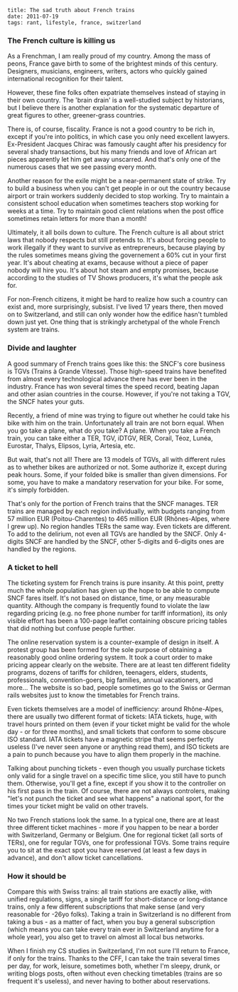     title: The sad truth about French trains
    date: 2011-07-19
    tags: rant, lifestyle, france, switzerland

### The French culture is killing us

As a Frenchman, I am really proud of my country. Among the mass of peons,
France gave birth to some of the brightest minds of this century. Designers,
musicians, engineers, writers, actors who quickly gained international
recognition for their talent.

However, these fine folks often expatriate themselves instead of staying
in their own country. The 'brain drain' is a well-studied subject by historians,
but I believe there is another explanation for the systematic departure of
great figures to other, greener-grass countries.

There is, of course, fiscality. France is not a good country to be rich in,
except if you're into politics, in which case you only need excellent
lawyers. Ex-President Jacques Chirac was famously caught after his presidency for
several shady transactions, but his many friends and love of African art pieces
apparently let him get away unscarred. And that's only one of the numerous cases
that we see passing every month.

Another reason for the exile might be a near-permanent state of strike. Try to
build a business when you can't get people in or out the country because airport
or train workers suddenly decided to stop working. Try to maintain a consistent
school education when sometimes teachers stop working for weeks at a time. Try
to maintain good client relations when the post office sometimes retain letters
for more than a month!

Ultimately, it all boils down to culture. The French culture is all about strict
laws that nobody respects but still pretends to. It's about forcing people to work
illegally if they want to survive as entrepreneurs, because playing by the rules
sometimes means giving the governement a 60% cut in your first year. It's about
cheating at exams, because without a piece of paper nobody will hire you. It's
about hot steam and empty promises, because according to the studies of TV Shows
producers, it's what the people ask for.

For non-French citizens, it might be hard to realize how such a country can exist
and, more surprisingly, subsist. I've lived 17 years there, then moved on to Switzerland,
and still can only wonder how the edifice hasn't tumbled down just yet. One thing
that is strikingly archetypal of the whole French system are trains.

### Divide and laughter

A good summary of French trains goes like this: the SNCF's core business is TGVs (Trains
à Grande Vitesse). Those high-speed trains have benefited from almost every technological
advance there has ever been in the industry. France has won several times the speed record,
beating Japan and other asian countries in the course. However, if you're not taking
a TGV, the SNCF hates your guts.

Recently, a friend of mine was trying to figure out whether he could take his bike
with him on the train. Unfortunately all train are not born equal. When you go take
a plane, what do you take? A plane. When you take a French train, you can take either
a TER, TGV, iDTGV, RER, Corail, Téoz, Lunéa, Eurostar, Thalys, Elipsos, Lyria, Artesia, etc.

But wait, that's not all! There are 13 models of TGVs, all with different rules as to
whether bikes are authorized or not. Some authorize it, except during peak hours. Some, if
your folded bike is smaller than given dimensions. For some, you have to make a mandatory
reservation for your bike. For some, it's simply forbidden.

That's only for the portion of French trains that the SNCF manages. TER trains are managed
by each region individually, with budgets ranging from 57 million EUR (Poitou-Charentes)
to 465 million EUR (Rhônes-Alpes, where I grew up). No region handles TERs the same way.
Even tickets are different. To add to the delirium, not even all TGVs are handled by the
SNCF. Only 4-digits SNCF are handled by the SNCF, other 5-digits and 6-digits ones are
handled by the regions.

### A ticket to hell

The ticketing system for French trains is pure insanity. At this point, pretty much
the whole population has given up the hope to be able to compute SNCF fares itself. It's not
based on distance, time, or any measurable quantity. Although the company is frequently
found to violate the law regarding pricing (e.g. no free phone number for tariff information),
its only visible effort has been a 100-page leaflet containing obscure pricing tables that did
nothing but confuse people further.

The online reservation system is a counter-example of design in itself. A protest group has
been formed for the sole purpose of obtaining a reasonably good online ordering system. It
took a court order to make pricing appear clearly on the website. There are at least ten different
fidelity programs, dozens of tariffs for children, teenagers, elders, students, professionals,
convention-goers, big families, annual vacationers, and more... The website is so bad, people
sometimes go to the Swiss or German rails websites just to know the timetables for French trains.

Even tickets themselves are a model of inefficiency: around Rhône-Alpes, there are usually
two different format of tickets: IATA tickets, huge, with travel hours printed on them (even
if your ticket might be valid for the whole day - or for three months), and small tickets
that conform to some obscure ISO standard. IATA tickets have a magnetic stripe that seems
perfectly useless (I've never seen anyone or anything read them), and ISO tickets are a pain
to punch because you have to align them properly in the machine.

Talking about punching tickets - even though you usually purchase tickets only valid for a
single travel on a specific time slice, you still have to punch them. Otherwise, you'll get
a fine, except if you show it to the controller on his first pass in the train. Of course,
there are not always controlers, making "let's not punch the ticket and see what happens"
 a national sport, for the times your ticket might be valid on other travels.

No two French stations look the same. In a typical one, there are at least three different
ticket machines - more if you happen to be near a border with Switzerland, Germany or Belgium.
One for regional ticket (all sorts of TERs), one for regular TGVs, one for professional TGVs.
Some trains require you to sit at the exact spot you have reserved (at least a few days
in advance), and don't allow ticket cancellations.

### How it should be

Compare this with Swiss trains: all train stations are exactly alike, with unified regulations,
signs, a single tariff for short-distance or long-distance trains, only a few different
subscriptions that make sense (and very reasonable for -26yo folks). Taking a train in Switzerland
is no different from taking a bus - as a matter of fact, when you buy a general subscription
(which means you can take every train ever in Switzerland anytime for a whole year), you also
get to travel on almost all local bus networks.

When I finish my CS studies in Switzerland, I'm not sure I'll return to France, if only for
the trains. Thanks to the CFF, I can take the train several times per day, for work, leisure,
sometimes both, whether I'm sleepy, drunk, or writing blogs posts, often without even checking
timetables (trains are so frequent it's useless), and never having to bother about reservations.
